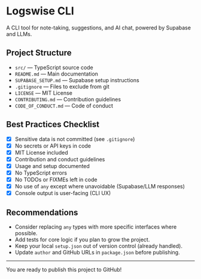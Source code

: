 # Logswise CLI

A CLI tool for note-taking, suggestions, and AI chat, powered by Supabase and LLMs.

## Project Structure

- `src/` — TypeScript source code
- `README.md` — Main documentation
- `SUPABASE_SETUP.md` — Supabase setup instructions
- `.gitignore` — Files to exclude from git
- `LICENSE` — MIT License
- `CONTRIBUTING.md` — Contribution guidelines
- `CODE_OF_CONDUCT.md` — Code of conduct

## Best Practices Checklist

- [x] Sensitive data is not committed (see `.gitignore`)
- [x] No secrets or API keys in code
- [x] MIT License included
- [x] Contribution and conduct guidelines
- [x] Usage and setup documented
- [x] No TypeScript errors
- [x] No TODOs or FIXMEs left in code
- [x] No use of `any` except where unavoidable (Supabase/LLM responses)
- [x] Console output is user-facing (CLI UX)

## Recommendations

- Consider replacing `any` types with more specific interfaces where possible.
- Add tests for core logic if you plan to grow the project.
- Keep your local `setup.json` out of version control (already handled).
- Update `author` and GitHub URLs in `package.json` before publishing.

---

You are ready to publish this project to GitHub!
